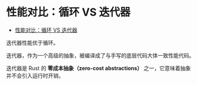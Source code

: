 # 性能对比：循环 VS 迭代器

- [性能对比：循环 VS 迭代器](#性能对比循环-vs-迭代器)

迭代器性能优于循环。

迭代器，作为一个高级的抽象，被编译成了与手写的底层代码大体一致性能代码。

迭代器是 Rust 的 **零成本抽象（zero-cost abstractions）** 之一，它意味着抽象并不会引入运行时开销，
